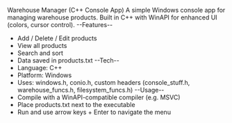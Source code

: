 Warehouse Manager (C++ Console App)
A simple Windows console app for managing warehouse products. Built in C++ with WinAPI for enhanced UI (colors, cursor control).
--Features--
- Add / Delete / Edit products
- View all products
- Search and sort
- Data saved in products.txt
--Tech--
- Language: C++
- Platform: Windows
- Uses: windows.h, conio.h, custom headers (console_stuff.h, warehouse_funcs.h, filesystem_funcs.h)
--Usage--
- Compile with a WinAPI-compatible compiler (e.g. MSVC)
- Place products.txt next to the executable
- Run and use arrow keys + Enter to navigate the menu
